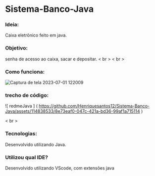 # Sistema-Banco-Java
### Ideia: 
Caixa eletrônico feito em java.
### Objetivo: 
senha de acesso ao caixa, sacar e depositar. < br >
< br >
### Como funciona:
![Captura de tela 2023-07-01 122009](https://github.com/Henriquesantos12/Sistema-Banco-Java/assets/114838533/fef573b3-cb51-4e75-b8f5-9fe98cc7123f)


### trecho de código:
![ redmeJava ] ( https://github.com/Henriquesantos12/Sistema-Banco-Java/assets/114838533/8e73eaf0-047c-421a-bd36-99af1a715114 )

< br >

### Tecnologias:
Desenvolvido utilizando Java.

### Utilizou qual IDE? 
Desenvolvido utilizando VScode, com extensões java
